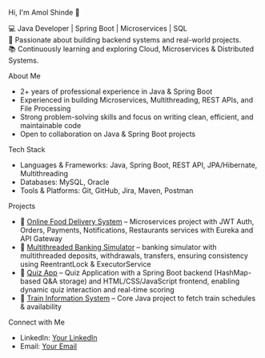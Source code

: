 Hi, I'm Amol Shinde 👋

💻 Java Developer | Spring Boot | Microservices | SQL  
🚀 Passionate about building backend systems and real-world projects.  
📚 Continuously learning and exploring Cloud, Microservices & Distributed Systems.

About Me
- 2+ years of professional experience in Java & Spring Boot  
- Experienced in building Microservices, Multithreading, REST APIs, and File Processing  
- Strong problem-solving skills and focus on writing clean, efficient, and maintainable code
- Open to collaboration on Java & Spring Boot projects  

Tech Stack
- Languages & Frameworks: Java, Spring Boot, REST API, JPA/Hibernate, Multithreading  
- Databases: MySQL, Oracle  
- Tools & Platforms: Git, GitHub, Jira, Maven, Postman  

Projects
- 🍔 [Online Food Delivery System](https://github.com/<your-username>/food-delivery-system) – Microservices project with JWT Auth, Orders, Payments, Notifications, Restaurants services with Eureka and API Gateway  
- 🏦 [Multithreaded Banking Simulator](https://github.com/<your-username>/banking-simulator) – banking simulator with multithreaded deposits, withdrawals, transfers, ensuring consistency using ReentrantLock & ExecutorService  
- 📝 [Quiz App](https://github.com/<your-username>/quiz-app) – Quiz Application with a Spring Boot backend (HashMap-based Q&A storage) and HTML/CSS/JavaScript frontend, enabling dynamic quiz interaction and real-time scoring  
- 🚆 [Train Information System](https://github.com/<your-username>/train-info-system) – Core Java project to fetch train schedules & availability  

Connect with Me
- LinkedIn: [Your LinkedIn](https://www.linkedin.com/in/<your-linkedin-id>/)  
- Email: [Your Email](mailto:<your-email@example.com>)
